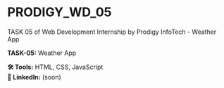# PRODIGY_WD_05

TASK 05 of Web Development Internship by Prodigy InfoTech - Weather App

**TASK-05:** Weather App

**🛠️ Tools:** HTML, CSS, JavaScript</br>
**🔗 LinkedIn:** (soon)
